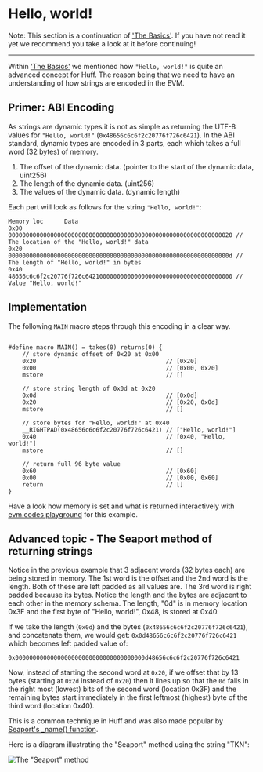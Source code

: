 # Hello, world!

Note: This section is a continuation of ['The Basics'](/tutorial/the-basics/). If you have not read it yet we recommend you take a look at it before continuing!

---

Within ['The Basics'](/tutorial/the-basics/) we mentioned how `"Hello, world!"` is quite an advanced concept for Huff. The reason being that we need to have an understanding of how strings are encoded in the EVM.

## Primer: ABI Encoding

As strings are dynamic types it is not as simple as returning the UTF-8 values for `"Hello, world!"` (`0x48656c6c6f2c20776f726c6421`). In the ABI standard, dynamic types are encoded in 3 parts, each which takes a full word (32 bytes) of memory.

1. The offset of the dynamic data. (pointer to the start of the dynamic data, uint256)
2. The length of the dynamic data. (uint256)
3. The values of the dynamic data. (dynamic length)

Each part will look as follows for the string `"Hello, world!"`:

```
Memory loc      Data
0x00            0000000000000000000000000000000000000000000000000000000000000020 // The location of the "Hello, world!" data
0x20            000000000000000000000000000000000000000000000000000000000000000d // The length of "Hello, world!" in bytes
0x40            48656c6c6f2c20776f726c642100000000000000000000000000000000000000 // Value "Hello, world!"
```

## Implementation

The following `MAIN` macro steps through this encoding in a clear way.

```

#define macro MAIN() = takes(0) returns(0) {
    // store dynamic offset of 0x20 at 0x00
    0x20                                     // [0x20]
    0x00                                     // [0x00, 0x20]
    mstore                                   // []

    // store string length of 0x0d at 0x20
    0x0d                                     // [0x0d]
    0x20                                     // [0x20, 0x0d]
    mstore                                   // []

    // store bytes for "Hello, world!" at 0x40
    __RIGHTPAD(0x48656c6c6f2c20776f726c6421) // ["Hello, world!"]
    0x40                                     // [0x40, "Hello, world!"]
    mstore                                   // []

    // return full 96 byte value
    0x60                                     // [0x60]
    0x00                                     // [0x00, 0x60]
    return                                   // []
}

```

Have a look how memory is set and what is returned interactively with [evm.codes playground](https://www.evm.codes/playground?unit=Wei&codeType=Mnemonic&code='v20~0z~0d~2zws32t48656c6c6f2c20776f726c6421yyyyyyu~4z~60~uwRETURN'~wvz0wMSTOREwyuuuw%5Cnvs1tu00t%200xsPUSH%01stuvwyz~_) for this example.

## Advanced topic - The Seaport method of returning strings

Notice in the previous example that 3 adjacent words (32 bytes each) are being stored in memory. The 1st word is the offset and the 2nd word is the length. Both of these are left padded as all values are. The 3rd word is right padded because its bytes. Notice the length and the bytes are adjacent to each other in the memory schema. The length, "0d" is in memory location 0x3F and the first byte of "Hello, world!", 0x48, is stored at 0x40.

If we take the length (`0x0d`) and the bytes (`0x48656c6c6f2c20776f726c6421`), and concatenate them, we would get: `0x0d48656c6c6f2c20776f726c6421` which becomes left padded value of:

```
0x0000000000000000000000000000000000000d48656c6c6f2c20776f726c6421
```

Now, instead of starting the second word at `0x20`, if we offset that by 13 bytes (starting at `0x2d` instead of `0x20`) then it lines up so that the `0d` falls in the right most (lowest) bits of the second word (location 0x3F) and the remaining bytes start immediately in the first leftmost (highest) byte of the third word (location 0x40).

This is a common technique in Huff and was also made popular by [Seaport's \_name() function](https://github.com/ProjectOpenSea/seaport/blob/fb1c3bf4c25a32ae90f776652a8b2b07d5df52cf/contracts/Seaport.sol#L95-L108).

Here is a diagram illustrating the "Seaport" method using the string "TKN":

![The "Seaport" method](../../.vuepress/public/Seaport.png)
